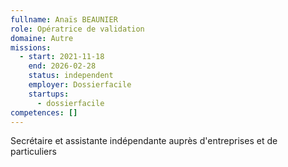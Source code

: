 ```yaml
---
fullname: Anaïs BEAUNIER
role: Opératrice de validation
domaine: Autre
missions:
  - start: 2021-11-18
    end: 2026-02-28
    status: independent
    employer: Dossierfacile
    startups:
      - dossierfacile
competences: []
---
```

Secrétaire et assistante indépendante auprès d'entreprises et de particuliers